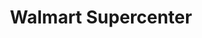 ---
title: "Walmart Supercenter"
url: /knoxville/walmart-supercenter-kinzel-way/
shop: supermarket
---